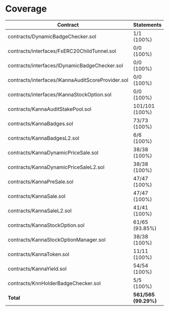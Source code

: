 # Coverage

|Contract|Statements|Branches|Functions|Lines|
|-|-|-|-|-|
|contracts/DynamicBadgeChecker.sol|1/1 (100%)|0/0 (100%)|1/1 (100%)|1/1 (100%)|
|contracts/interfaces/FxERC20ChildTunnel.sol|0/0 (100%)|0/0 (100%)|0/0 (100%)|0/0 (100%)|
|contracts/interfaces/IDynamicBadgeChecker.sol|0/0 (100%)|0/0 (100%)|0/0 (100%)|0/0 (100%)|
|contracts/interfaces/IKannaAuditScoreProvider.sol|0/0 (100%)|0/0 (100%)|0/0 (100%)|0/0 (100%)|
|contracts/interfaces/IKannaStockOption.sol|0/0 (100%)|0/0 (100%)|0/0 (100%)|0/0 (100%)|
|contracts/KannaAuditStakePool.sol|101/101 (100%)|110/112 (98.21%)|25/25 (100%)|125/125 (100%)|
|contracts/KannaBadges.sol|73/73 (100%)|88/88 (100%)|27/27 (100%)|88/88 (100%)|
|contracts/KannaBadgesL2.sol|6/6 (100%)|6/6 (100%)|2/2 (100%)|6/6 (100%)|
|contracts/KannaDynamicPriceSale.sol|38/38 (100%)|50/50 (100%)|14/14 (100%)|46/46 (100%)|
|contracts/KannaDynamicPriceSaleL2.sol|38/38 (100%)|50/50 (100%)|14/14 (100%)|46/46 (100%)|
|contracts/KannaPreSale.sol|47/47 (100%)|60/60 (100%)|16/16 (100%)|55/55 (100%)|
|contracts/KannaSale.sol|47/47 (100%)|60/60 (100%)|16/16 (100%)|55/55 (100%)|
|contracts/KannaSaleL2.sol|41/41 (100%)|54/54 (100%)|15/15 (100%)|48/48 (100%)|
|contracts/KannaStockOption.sol|61/65 (93.85%)|58/84 (69.05%)|14/14 (100%)|80/81 (98.77%)|
|contracts/KannaStockOptionManager.sol|38/38 (100%)|27/28 (96.43%)|15/15 (100%)|48/48 (100%)|
|contracts/KannaToken.sol|11/11 (100%)|18/18 (100%)|7/7 (100%)|12/12 (100%)|
|contracts/KannaYield.sol|54/54 (100%)|44/58 (75.86%)|13/13 (100%)|83/83 (100%)|
|contracts/KnnHolderBadgeChecker.sol|5/5 (100%)|4/4 (100%)|5/5 (100%)|7/7 (100%)|
|**Total**|**561/565 (99.29%)**|**629/672 (93.6%)**|**184/184 (100%)**|**700/701 (99.86%)**|
